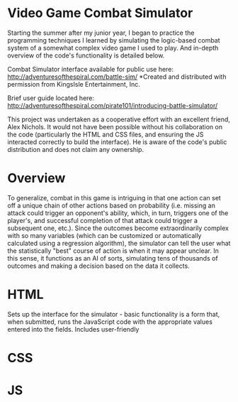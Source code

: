 # Video Game Combat Simulator
Starting the summer after my junior year, I began to practice the programming techniques I learned by simulating the logic-based combat system of a somewhat complex video game I used to play. And in-depth overview of the code's functionality is detailed below.

Combat Simulator interface available for public use here:
http://adventuresofthespiral.com/battle-sim/
*Created and distributed with permission from KingsIsle Entertainment, Inc.

Brief user guide located here:
http://adventuresofthespiral.com/pirate101/introducing-battle-simulator/

This project was undertaken as a cooperative effort with an excellent friend, Alex Nichols. It would not have been possible without his collaboration on the code (particularly the HTML and CSS files, and ensuring the JS interacted correctly to build the interface). He is aware of the code's public distribution and does not claim any ownership.

# Overview

To generalize, combat in this game is intriguing in that one action can set off a unique chain of other actions based on probability (i.e. missing an attack could trigger an opponent's ability, which, in turn, triggers one of the player's, and successful completion of that attack could trigger a subsequent one, etc.). Since the outcomes become extraordinarily complex with so many variables (which can be customized or automatically calculated using a regression algorithm), the simulator can tell the user what the statistically "best" course of action is when it may appear unclear. In this sense, it functions as an AI of sorts, simulating tens of thousands of outcomes and making a decision based on the data it collects.

# HTML

Sets up the interface for the simulator - basic functionality is a form that, when submitted, runs the JavaScript code with the appropriate values entered into the fields. Includes user-friendly 


# CSS

# JS
